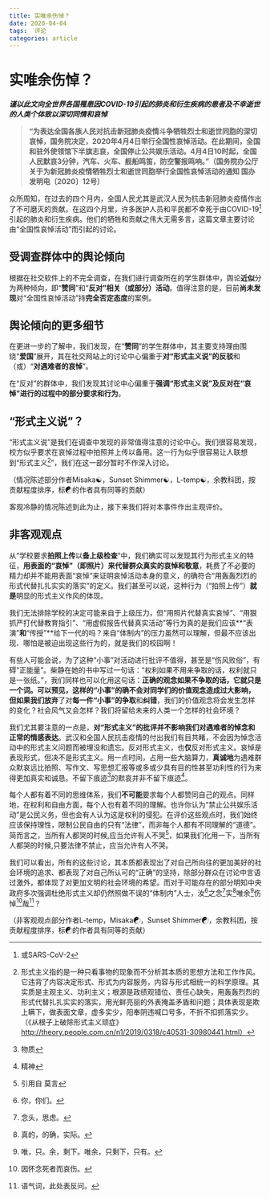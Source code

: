 ```yaml
---
title: 实唯余伤悼？
date: 2020-04-04
tags:  评论
categories: article
---
```


# **实唯余伤悼？**

***谨以此文向全世界各国罹患因COVID-19引起的肺炎和衍生疾病的患者及不幸逝世的人类个体致以深切同情和哀悼***

> **“为表达全国各族人民对抗击新冠肺炎疫情斗争牺牲烈士和逝世同胞的深切哀悼，国务院决定，2020年4月4日举行全国性哀悼活动。在此期间，全国和驻外使领馆下半旗志哀，全国停止公共娱乐活动。4月4日10时起，全国人民默哀3分钟，汽车、火车、舰船鸣笛，防空警报鸣响。”（国务院办公厅关于为新冠肺炎疫情牺牲烈士和逝世同胞举行全国性哀悼活动的通知 国办发明电〔2020〕12号）**

众所周知，在过去的四个月内，全国人民尤其是武汉人民为抗击新冠肺炎疫情作出了不可磨灭的贡献。在这四个月里，许多医护人员和平民都不幸死于由COVID-19[^1]引起的肺炎和衍生疾病。他们的牺牲和贡献之伟大无需多言，这篇文章主要讨论由“全国性哀悼活动”而引起的讨论。

## **受调查群体中的舆论倾向**

根据在社交软件上的不完全调查，在我们进行调查所在的学生群体中，舆论**近似**分为两种倾向，即“**赞同**”和“**反对”相关（或部分）活动**。值得注意的是，目前**尚未发现**对“全国性哀悼活动”持**完全否定态度**的案例。

## **舆论倾向的更多细节**

在更进一步的了解中，我们发现，在“**赞同**”的学生群体中，其主要支持理由围绕“**爱国**”展开，其在社交网站上的讨论中心偏重于**对“形式主义说”的反驳**和（或）“**对遇难者的哀悼**”。

在“反对”的群体中，我们发现其讨论中心偏重于**强调“形式主义说”**及**反对在“哀悼”进行的过程中的部分要求和行为**。

## **“形式主义说”？**

“形式主义说”是我们在调查中发现的非常值得注意的讨论中心。我们很容易发现，校方似乎要求在哀悼过程中拍照并上传以备用。这一行为似乎很容易让人联想到“形式主义[^2]”，我们在这一部分暂时不作深入讨论。

（情况陈述部分作者Misaka☯，Sunset Shimmer☯，L-temp☯，余教科团，按贡献程度排序，标☯的作者具有同等的贡献）

 

客观冷静的情况陈述到此为止，接下来我们将对本事件作出主观评价。

## **非客观观点**

从“学校要求**拍照上传**以**备上级检查**”中，我们确实可以发现其行为形式主义的特征，**用表面的“哀悼”（即照片）来代替群众真实的哀悼和敬意**，耗费了不必要的精力却并不能用表面“哀悼”来证明哀悼活动本身的意义，的确符合“用轰轰烈烈的形式代替扎扎实实的落实”的定义。我们甚至可以说，这种行为（“拍照上传”）**就是**明显的形式主义作风的体现。

我们无法排除学校的决定可能来自于上级压力，但“用照片代替真实哀悼”、“用狠抓严打代替教育指引”、“用虚假报告代替真实活动”等行为真的是我们应该**“表演”**和**“传授”**给下一代的吗？来自“体制内”的压力虽然可以理解，但最不应该出现、哪怕是被迫出现这些行为的，就是我们的校园啊！

有些人可能会说，为了这种“小事”对活动进行批评不值得，甚至是“伤风败俗”，有碍“正能量”。柴静在她的书中写过一句话：“权利如果不用来争取的话，权利就只是一张纸。”，我们同样也可以化用这句话：**正确的观念如果不争取的话，它就只是一个词。**可以预见，这样的“小事”的确不会对同学们的价值观念造成过大影响，但如果我们**放弃**了对**每一件“小事”**的**争取**和**纠错**，我们的价值观念将会发生怎样的变化？社会风气又会怎样？我们将留给未来的人类一个怎样的社会环境？

我们尤其要注意的一点是，**对“形式主义”的批评并不影响我们对遇难者的悼念和正常的情感表达**。武汉和全国人民抗击疫情的付出我们有目共睹，不会因为悼念活动中的形式主义问题而被埋没和遗忘。反对形式主义，也**仅**反对形式主义。哀悼是表现形式，但决不是形式主义。用一点时间，占用一些大脑算力，**真诚地**为遇难群众默哀远比拍照、写作文、写思想汇报等或多或少具有目的性甚至功利性的行为来得更加真实和诚恳。不留下痕迹[^3]的默哀并非不留下痕迹[^4]。

每个人都有着不同的思维体系，我们**不可能**要求每个人都赞同自己的观点。同样地，在权利和自由方面，每个人也有着不同的理解。也许你认为“禁止公共娱乐活动”是公民义务，但也会有人认为这是权利的侵犯。在评价这些观点时，我们始终应该保持理性，限制公民自由的只有“法律”，而非每个人都有不同理解的“道德”。简而言之，当所有人都哭的时候,应当允许有人不哭[^5]，如果我们化用一下，当所有人都哭的时候,只要法律不禁止，应当允许有人不哭。

我们可以看出，所有的这些讨论，其本质都表现出了对自己所向往的更加美好的社会环境的追求、都表现了对自己所认可的“正确”的坚持，除部分群众在讨论中言语过激外，都体现了对更加文明的社会环境的希望。而对于可能存在的部分明知中央政府多次强调杜绝形式主义却仍然照做不误的“体制内”人士，汝[^6]之念[^7]实[^8]唯余[^9]伤悼[^10]哉[^11]？

（非客观观点部分作者L-temp，Misaka☯，Sunset Shimmer☯，余教科团，按贡献程度排序，标☯的作者具有同等的贡献）

[^1]: 或SARS-CoV-2
[^2]: 形式主义指的是一种只看事物的现象而不分析其本质的思想方法和工作作风。它违背了内容决定形式、形式为内容服务，内容与形式相统一的科学原理。其实质是主观主义、功利主义；根源是政绩观错位、责任心缺失，用轰轰烈烈的形式代替扎扎实实的落实，用光鲜亮丽的外表掩盖矛盾和问题；具体表现是欺上瞒下，做表面文章，虚多实少，阳奉阴违喊口号多，不折不扣抓落实少。（《从根子上破除形式主义顽症》 http://theory.people.com.cn/n1/2019/0318/c40531-30980441.html）
[^3]: 物质
[^4]: 精神
[^5]: 引用自 莫言
[^6]: 你，你们。
[^7]: 念头，思虑。
[^8]: 真的，的确，实际。
[^9]: 唯，只。余，剩下。唯余，只剩下，只有。
[^10]: 因怀念死者而哀伤。
[^11]: 语气词，此处表反问。